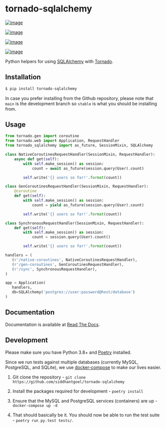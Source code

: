 # tornado-sqlalchemy

[![image](https://travis-ci.org/siddhantgoel/tornado-sqlalchemy.svg?branch=stable)](https://travis-ci.org/siddhantgoel/tornado-sqlalchemy)

[![image](https://badge.fury.io/py/tornado-sqlalchemy.svg)](https://pypi.python.org/pypi/tornado-sqlalchemy)

[![image](https://readthedocs.org/projects/tornado-sqlalchemy/badge/?version=latest)](https://tornado-sqlalchemy.readthedocs.io/en/latest/)

[![image](https://img.shields.io/pypi/pyversions/tornado-sqlalchemy.svg)](https://pypi.python.org/pypi/tornado-sqlalchemy)

Python helpers for using [SQLAlchemy] with [Tornado].

## Installation

```sh
$ pip install tornado-sqlalchemy
```

In case you prefer installing from the Github repository, please note that `main` is the
development branch so `stable` is what you should be installing from.

## Usage

```python
from tornado.gen import coroutine
from tornado.web import Application, RequestHandler
from tornado_sqlalchemy import as_future, SessionMixin, SQLAlchemy

class NativeCoroutinesRequestHandler(SessionMixin, RequestHandler):
    async def get(self):
        with self.make_session() as session:
            count = await as_future(session.query(User).count)

        self.write('{} users so far!'.format(count))

class GenCoroutinesRequestHandler(SessionMixin, RequestHandler):
    @coroutine
    def get(self):
        with self.make_session() as session:
            count = yield as_future(session.query(User).count)

        self.write('{} users so far!'.format(count))

class SynchronousRequestHandler(SessionMixin, RequestHandler):
    def get(self):
        with self.make_session() as session:
            count = session.query(User).count()

        self.write('{} users so far!'.format(count))

handlers = (
   (r'/native-coroutines', NativeCoroutinesRequestHandler),
   (r'/gen-coroutines', GenCoroutinesRequestHandler),
   (r'/sync', SynchronousRequestHandler),
)

app = Application(
   handlers,
   db=SQLAlchemy('postgres://user:password@host/database')
)
```

## Documentation

Documentation is available at [Read The Docs].


## Development

Please make sure you have Python 3.8+ and [Poetry] installed.

Since we run tests against multiple databases (currently MySQL, PostgreSQL, and
SQLite), we use [docker-compose] to make our lives easier.

1. Git clone the repository -
   `git clone https://github.com/siddhantgoel/tornado-sqlalchemy`

2. Install the packages required for development -
   `poetry install`

3. Ensure that the MySQL and PostgreSQL services (containers) are up -
   `docker-compose up -d`

4. That should basically be it. You should now be able to run the test suite -
   `poetry run py.test tests/`.

[docker-compose]: https://docs.docker.com/compose/
[Poetry]: https://poetry.eustace.io/
[Read The Docs]: https://tornado-sqlalchemy.readthedocs.io/en/stable/
[SQLAlchemy]: http://www.sqlalchemy.org/
[tornado]: https://www.tornadoweb.org/en/stable/
